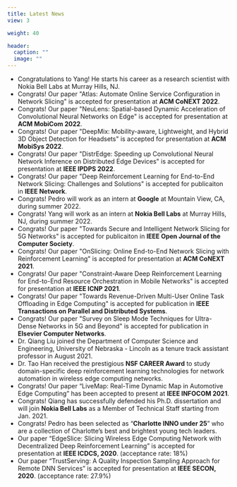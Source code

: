 ```yaml
---
title: Latest News
view: 3

weight: 40

header:
  caption: ""
  image: ""
---
```

- Congratulations to Yang! He starts his career as a research scientist with Nokia Bell Labs at Murray Hills, NJ.   
- Congrats! Our paper "Atlas: Automate Online Service Configuration in Network Slicing" is accepted for presentation at **ACM CoNEXT 2022**.
- Congrats! Our paper "NeuLens: Spatial-based Dynamic Acceleration of Convolutional Neural Networks on Edge" is accepted for presentation at **ACM MobiCom 2022**.
- Congrats! Our paper "DeepMix: Mobility-aware, Lightweight, and Hybrid 3D Object Detection for Headsets" is accepted for presentation at **ACM MobiSys 2022**.
- Congrats! Our paper "DistrEdge: Speeding up Convolutional Neural Network Inference on Distributed Edge Devices" is accepted for presentation at **IEEE IPDPS 2022**.
- Congrats! Our paper "Deep Reinforcement Learning for End-to-End Network Slicing: Challenges and Solutions" is accepted for publicaiton in **IEEE Network**.
- Congrats! Pedro will work as an intern at **Google** at Mountain View, CA, during summer 2022. 
- Congrats! Yang will work as an intern at **Nokia Bell Labs** at Murray Hills, NJ, during summer 2022. 
- Congrats! Our paper "Towards Secure and Intelligent Network Slicing for 5G Networks" is accepted for publicaiton in **IEEE Open Journal of the Computer Society**. 
- Congrats! Our paper "OnSlicing: Online End-to-End Network Slicing with Reinforcement Learning" is accepted for presentation at **ACM CoNEXT 2021**.
- Congrats! Our paper "Constraint-Aware Deep Reinforcement Learning for End-to-End Resource Orchestration in Mobile Networks" is accepted for presentation at **IEEE ICNP 2021**.
- Congrats! Our paper "Towards Revenue-Driven Multi-User Online Task Offloading in Edge Computing" is accepted for publication in **IEEE Transactions on Parallel and Distributed Systems**.
- Congrats! Our paper "Survey on Sleep Mode Techniques for Ultra-Dense Networks in 5G and Beyond" is accepted for publication in **Elsevier Computer Networks**.
- Dr. Qiang Liu joined the Department of Computer Science and Engineering, University of Nebraska - Lincoln as a tenure track assistant professor in August 2021. 
- Dr. Tao Han received the prestigious **NSF CAREER Award** to study domain-specific deep reinforcement learning technologies for network automation in wireless edge computing networks.
- Congrats! Our paper “LiveMap: Real-Time Dynamic Map in Automotive Edge Computing” has been accepted to present at **IEEE INFOCOM 2021**.
- Congrats! Qiang has successfully defended his Ph.D. dissertation and will join **Nokia Bell Labs** as a Member of Technical Staff starting from Jan. 2021.
- Congrats! Pedro has been selected as “**Charlotte INNO under 25**” who are a collection of Charlotte’s best and brightest young tech leaders.
- Our paper “EdgeSlice: Slicing Wireless Edge Computing Network with Decentralized Deep Reinforcement Learning” is accepted for presentation at **IEEE ICDCS, 2020**. (acceptance rate: 18%)
- Our paper “TrustServing: A Quality Inspection Sampling Approach for Remote DNN Services” is accepted for presentation at **IEEE SECON, 2020**. (acceptance rate: 27.9%)
